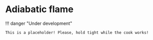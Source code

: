 # Adiabatic flame

!!! danger "Under development"

    This is a placeholder! Please, hold tight while the cook works!
